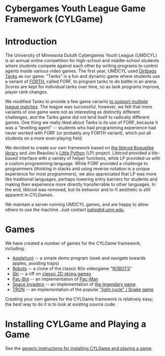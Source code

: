 # Cybergames Youth League Game Framework (CYLGame)

# Introduction

The University of Minnesota Duluth Cybergames Youth League (UMDCYL) is an annual online competition for high-school and middle-school students where students compete against each other by writing programs to control agents inside various video games. The first year, UMDCYL used [Dirtbags Tanks](https://github.com/dirtbags/tanks) as our game. "Tanks" is a fun and dynamic game where students use a variant of [FORTH](https://en.wikipedia.org/wiki/Forth_(programming_language)), called FORF, to program tanks to do battle in an arena. Scores are kept for individual tanks over time, so as tank programs improve, player rank changes. 

We modified Tanks to provide a few game variants [to support multiple league matches](https://www.youtube.com/watch?v=9ckBQ3OMOS4&list=PLHnc49MScQBCHIYRS4O4oAll4wTTjVatL&index=2). The league was successful, however, we felt that mere variants of one game were not as interesting as distinctly different challenges, and the Tanks game did not lend itself to radically different games. One thing we really liked about Tanks is its use of FORF, because it was a "levelling agent" -- students who had programming experience had never worked with FORF (or probably any FORTH variant), which put all students on a more even playing field.

We decided to create our own framework based on [the libtcod Roguelike library](https://bitbucket.org/libtcod/libtcod) and Jon Beaulieu's [Little Python](https://github.com/derpferd/little-python) (LP) project. Libtcod provided a tile-based interface with a variety of helper functions, while LP provided us with a custom programming language. While FORF provided a challenge to programmers (thinking in stacks and using reverse notation is a unique experience for most programmers), we also appreciated that LP was more like traditional languages, perhaps lowering entry barriers for students and making their experience more directly transferrable to other languages. In the end, libtcod was removed, but its behavior and lo-fi aesthetic is still apparent in CYLGames.

We maintain a server running UMDCYL games, and are happy to allow others to use the machine. Just contact <pahp@d.umn.edu>.

# Games

We have created a number of games for the CYLGame framework, including:

* [Applehunt](https://github.com/UMDLARS/applehunt) -- a simple demo program (seek and navigate towards apples, avoiding traps)
* [Robots](https://github.com/UMDLARS/robots) -- a clone of the classic 80s videogame "[ROBOTS](https://en.wikipedia.org/wiki/Robots_(computer_game))"
* [Ski](https://github.com/UMDLARS/ski) -- a riff on [classic 2D skiing games](https://en.wikipedia.org/wiki/SkiFree)
* [Pac-Bot](https://github.com/UMDLARS/pac-bot) -- an implementation of [Pac-Man](https://en.wikipedia.org/wiki/Pac-Man)
* [Space Invaders](https://github.com/UMDLARS/space_invaders) -- an implementation of [the legendary game](https://en.wikipedia.org/wiki/Space_Invaders)
* [TRON](https://github.com/UMDLARS/tron) -- an implementation of the popular ["light cycle" / Snake game](https://en.wikipedia.org/wiki/Snake_(video_game_genre))

Creating your own games for the CYLGame framework is relatively easy; the best way to do it is to look at existing source code.

# Installing CYLGame and Playing a Game

See the [generic instructions for installing CYLGame and playing a game](https://github.com/UMDLARS/CYLGame/blob/master/INSTALL_GAME.md).

